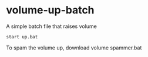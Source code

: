 # volume-up-batch
A simple batch file that raises volume
  


    start up.bat
   
   
  To spam the volume up, download volume spammer.bat
